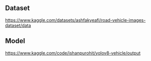 ## Dataset

https://www.kaggle.com/datasets/ashfakyeafi/road-vehicle-images-dataset/data

## Model

https://www.kaggle.com/code/ishanpurohit/yolov8-vehicle/output